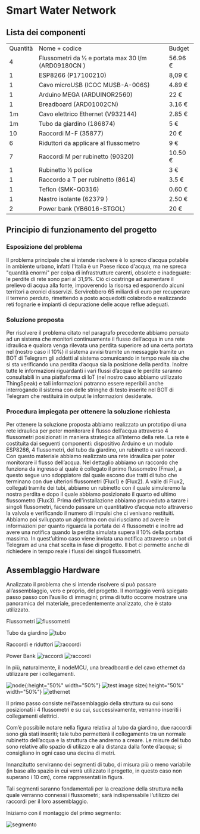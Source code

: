 # Smart Water Network

## Lista dei componenti

<table>
  <tr>
    <td>Quantità</td>
    <td>Nome + codice</td>
    <td>Budget</td>
  </tr>
  <tr>
    <td>4</td>
    <td>Flussometri da 1⁄2 e portata max 30 l/m (ARD09180CN )</td>
    <td>56.96 €</td>
  </tr>
  <tr>
    <td>1</td>
    <td>ESP8266
(P17100210)</td>
    <td>8,09 €</td>
  </tr>
  <tr>
    <td>1</td>
    <td>Cavo microUSB
(ICOC MUSB-A-006S)</td>
    <td>4.89 €</td>
  </tr>
  <tr>
    <td>1</td>
    <td>Arduino MEGA
(ARDUINOR2560)</td>
    <td>22 €</td>
  </tr>
  <tr>
    <td>1</td>
    <td>Breadboard
(ARD01002CN)</td>
    <td>3.16 €</td>
  </tr>
  <tr>
    <td>1m</td>
    <td>Cavo elettrico Ethernet
(V932144)</td>
    <td>2.85 €</td>
  </tr>
  <tr>
    <td>1m</td>
    <td>Tubo da giardino
(186874)</td>
    <td>5 €</td>
  </tr>
  <tr>
    <td>10</td>
    <td>Raccordi M-F
(35877)</td>
    <td>20 €</td>
  </tr>
  <tr>
    <td>6</td>
    <td>Riduttori da applicare al flussometro</td>
    <td>9 €</td>
  </tr>
  <tr>
    <td>7</td>
    <td>Raccordi M per rubinetto
(90320)</td>
    <td>10.50 €</td>
  </tr>
  <tr>
    <td>1</td>
    <td>Rubinetto ½ pollice</td>
    <td>3 €</td>
  </tr>
  <tr>
    <td>1</td>
    <td>Raccordo a T per rubinetto
(8614)</td>
    <td>3.5 €</td>
  </tr>
  <tr>
    <td>1</td>
    <td>Teflon
(SMK-Q0316)</td>
    <td>0.60 €</td>
  </tr>
  <tr>
    <td>1</td>
    <td>Nastro isolante
(62379 )</td>
    <td>2.50 €</td>
  </tr>
  <tr>
    <td>2</td>
    <td>Power bank
(YB6016-STGOL)</td>
    <td>20 €</td>
  </tr>
</table>


## Principio di funzionamento del progetto

### Esposizione del problema

Il problema principale che si intende risolvere è lo spreco d’acqua potabile in ambiente urbano, infatti l'Italia è un Paese ricco d'acqua, ma ne spreca "quantità enormi" per colpa di infrastrutture carenti, obsolete e inadeguate: le perdite di rete sono pari al 31,9%. Ciò ci costringe ad aumentare il prelievo di acqua alla fonte, impoverendo la risorsa ed esponendo alcuni territori a cronici disservizi. Servirebbero 65 miliardi di euro per recuperare il terreno perduto, rimettendo a posto acquedotti colabrodo e realizzando reti fognarie e impianti di depurazione delle acque reflue adeguati.

### Soluzione proposta

Per risolvere il problema citato nel paragrafo precedente abbiamo pensato ad un sistema che monitori continuamente il flusso dell’acqua in una rete idraulica e qualora venga rilevata una perdita superiore ad una certa portata nel (nostro caso il 10%) il sistema avvisi tramite un messaggio tramite un BOT di Telegram gli addetti al sistema comunicando in tempo reale sia che si sta verificando una perdita d’acqua sia la posizione della perdita. Inoltre tutte le informazioni riguardanti i vari flussi d’acqua e le perdite saranno consultabili in una piattaforma di IoT (nel nostro caso abbiamo utilizzato ThingSpeak) e tali informazioni potranno essere reperibili anche interrogando il sistema con delle stringhe di testo inserite nel BOT di Telegram che restituirà in output le informazioni desiderate.

### Procedura impiegata per ottenere la soluzione richiesta

Per ottenere la soluzione proposta abbiamo realizzato un prototipo di una rete idraulica per poter monitorare il flusso dell’acqua attraverso 4 flussometri posizionati in maniera strategica all’interno della rete. La rete è costituita dai seguenti componenti: dispositivo Arduino e un modulo ESP8266, 4 flussometri, del tubo da giardino, un rubinetto e vari raccordi. Con questo materiale abbiamo realizzato una rete idraulica per poter monitorare il flusso dell’acqua. 
Nel dettaglio abbiamo un raccordo che funziona da ingresso al quale è collegato il primo flussometro (Fmax), a questo segue uno sdoppiatore dal quale escono due tratti di tubo che terminano con due ulteriori flussometri (Flux1) e (Flux2). A valle di Flux2, collegati tramite dei tubi, abbiamo un rubinetto con il quale simuleremo la nostra perdita e dopo il quale abbiamo posizionato il quarto ed ultimo flussometro (Flux3). 
Prima dell’installazione abbiamo provveduto a tarare i singoli flussometri, facendo passare un quantitativo d’acqua noto attraverso la valvola e verificando il numero di impulsi che ci venivano restituiti. Abbiamo poi sviluppato un algoritmo con cui  riusciamo ad avere le informazioni per quanto riguarda la portata dei 4 flussometri e inoltre ad avere una notifica quando la perdita simulata supera il 10% della portata massima. In quest’ultimo caso viene inviata una notifica attraverso un bot di Telegram ad una chat scelta in fase di progetto. Il bot ci permette anche di richiedere in tempo reale i flussi dei singoli flussometri.


## Assemblaggio Hardware

Analizzato il problema che si intende risolvere si può passare all’assemblaggio, vero e proprio, del progetto.
II montaggio verrà spiegato passo passo con l’ausilio di immagini; prima di tutto occorre mostrare una panoramica del materiale, precedentemente analizzato, che è stato utilizzato.

Flussometri
![flussometri](/images/image33.png?raw=true "Flussometri")

Tubo da giardino
![tubo](/images/image35.png?raw=true "Tubo da giardino")

Raccordi e riduttori
![raccordi](/images/image34.jpg?raw=true "Raccordi e riduttori")

Power Bank
![raccordi](/images/image11.png?raw=true "Power Bank")
![raccordi](/images/image25.png?raw=true "Power Bank")

In più, naturalmente, il nodeMCU, una breadboard e del cavo ethernet da utilizzare per i collegamenti.

![node](/images/image4.jpg?raw=true "NodeMCU"){:height="50%" width="50%"}
![test image size](/images/image21.jpg?raw=true "Breadboard"){:height="50%" width="50%"}
![ethernet](/images/image23.jpg?raw=true "Cavo Ethernet")

Il primo passo consiste nell’assemblaggio della struttura su cui sono posizionati i 4 flussometri e su cui, successivamente, verranno inseriti i collegamenti elettrici.

Com’è possibile notare nella figura relativa al tubo da giardino, due raccordi sono già stati inseriti; tale tubo permetterà il collegamento tra un normale rubinetto dell’acqua e la struttura che andremo a creare. Le misure del tubo sono relative allo spazio di utilizzo e alla distanza dalla fonte d’acqua; si consigliano in ogni caso una decina di metri.

Innanzitutto serviranno dei segmenti di tubo, di misura più o meno variabile (in base allo spazio in cui verrà utilizzato il progetto, in questo caso non superano i 10 cm), come rappresentati in figura.

Tali segmenti saranno fondamentali per la creazione della struttura nella quale verranno connessi i flussometri; sarà indispensabile l’utilizzo dei raccordi per il loro assemblaggio.

Iniziamo con il montaggio del primo segmento:

![segmento](/images/image4.jpg?raw=true "Primo Segmento")

